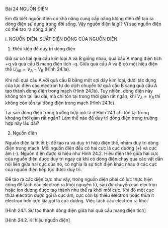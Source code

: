 Bài 24 NGUỒN ĐIỆN

Em đã biết nguồn điện có khả năng cung cấp năng lượng điện để tạo ra dòng điện sử dụng trong đời sống. Vậy nguồn điện là gì? Vì sao nguồn điện có thể tạo ra dòng điện?

I. NGUỒN ĐIỆN. SUẤT ĐIỆN ĐỘNG CỦA NGUỒN ĐIỆN

1. Điều kiện để duy trì dòng điện

Giả sử có hai quả cầu kim loại A và B giống nhau, quả cầu A mang điện tích +q và quả cầu B mang điện tích -q. Giữa quả cầu A và B có một hiệu điện thế $U_{AB} = V_A - V_B$ (Hình 24.1a).

Khi nối quả cầu A với quả cầu B bằng một sợi dây kim loại, dưới tác dụng của lực điện các electron tự do dịch chuyển từ quả cầu B sang quả cầu A tạo thành dòng điện trong mạch (Hình 24.1b). Tuy nhiên, dòng điện này không tồn tại lâu dài, mà chỉ tồn tại trong thời gian rất ngắn, khi $V_A = V_B$ thì không còn tồn tại dòng điện trong mạch (Hình 24.1c)

Tại sao dòng điện trong trường hợp mô tả ở Hình 24.1 chỉ tồn tại trong khoảng thời gian rất ngắn? Làm thế nào để duy trì dòng điện trong trường hợp này lâu dài?

2. Nguồn điện

Nguồn điện là thiết bị để tạo ra và duy trì hiệu điện thế, nhằm duy trì dòng điện trong mạch. Mỗi nguồn điện đều có hai cực là cực dương (+) và cực âm (-). Nguồn điện được kí hiệu như Hình 24.2. Hiệu điện thế giữa hai cực của nguồn điện được duy trì ngay cả khi có dòng điện chạy qua các vật dẫn nối liền giữa hai cực của nó, có nghĩa là sự tích điện khác nhau ở các cực của nguồn điện tiếp tục được duy trì.

Để tạo ra các điện cực như vậy, trong nguồn điện phải có lực thực hiện công để tách các electron ra khỏi nguyên tử, sau đó chuyển các electron hoặc ion dương được tạo thành như thế ra khỏi mỗi cực. Khi đó một cực thừa electron được gọi là cực âm, cực còn lại thiếu electron hoặc thừa ít electron hơn cực kia gọi là cực dương. Việc tách các electron ra khỏi

[Hình 24.1. Sự tạo thành dòng điện giữa hai quả cầu mang điện tích]

[Hình 24.2. Kí hiệu nguồn điện]